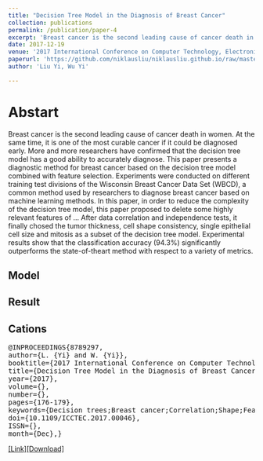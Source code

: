 ```yaml
---
title: "Decision Tree Model in the Diagnosis of Breast Cancer"
collection: publications
permalink: /publication/paper-4
excerpt: 'Breast cancer is the second leading cause of cancer death in women. At the same time, it is one of the most curable cancer if it could be diagnosed early. More and more researchers have confirmed that the decision tree model has a good ability to accurately diagnose. This paper presents a diagnostic method for breast cancer based on the decision tree model combined with feature selection. Experiments were conducted on different training test divisions of the Wisconsin Breast Cancer Data Set (WBCD), a common method used by researchers to diagnose breast cancer based on machine learning methods. In this paper, in order to reduce the complexity of the decision tree model, this paper proposed to delete some highly relevant features of ... After data correlation and independence tests, it finally chosed the tumor thickness, cell shape consistency, single epithelial cell size and mitosis as a subset of the decision tree model. Experimental results show that the classification accuracy (94.3%) significantly outperforms the state-of-theart method with respect to a variety of metrics.'
date: 2017-12-19
venue: '2017 International Conference on Computer Technology, Electronics and Communication (ICCTEC)'
paperurl: 'https://github.com/niklausliu/niklausliu.github.io/raw/master/files/Yi-Decision%20Tree%20Model%20in%20the%20Diagnosis%20of%20Breast%20Cancer.pdf'
author: 'Liu Yi, Wu Yi'

---
```

# Abstart
Breast cancer is the second leading cause of cancer death in women. At the same time, it is one of the most curable cancer if it could be diagnosed early. More and more researchers have confirmed that the decision tree model has a good ability to accurately diagnose. This paper presents a diagnostic method for breast cancer based on the decision tree model combined with feature selection. Experiments were conducted on different training test divisions of the Wisconsin Breast Cancer Data Set (WBCD), a common method used by researchers to diagnose breast cancer based on machine learning methods. In this paper, in order to reduce the complexity of the decision tree model, this paper proposed to delete some highly relevant features of ... After data correlation and independence tests, it finally chosed the tumor thickness, cell shape consistency, single epithelial cell size and mitosis as a subset of the decision tree model. Experimental results show that the classification accuracy (94.3%) significantly outperforms the state-of-theart method with respect to a variety of metrics.

## Model

## Result

## Cations


<pre>
@INPROCEEDINGS{8789297, 
author={L. {Yi} and W. {Yi}}, 
booktitle={2017 International Conference on Computer Technology, Electronics and Communication (ICCTEC)}, 
title={Decision Tree Model in the Diagnosis of Breast Cancer}, 
year={2017}, 
volume={}, 
number={}, 
pages={176-179}, 
keywords={Decision trees;Breast cancer;Correlation;Shape;Feature extraction;Predictive models;Breast cancer diagnosis;Decision tree;Feature selection}, 
doi={10.1109/ICCTEC.2017.00046}, 
ISSN={}, 
month={Dec},}
</pre>

[[Link]](https://ieeexplore.ieee.org/document/8789297)[[Download]](https://github.com/niklausliu/niklausliu.github.io/raw/master/files/Yi-Decision%20Tree%20Model%20in%20the%20Diagnosis%20of%20Breast%20Cancer.pdf)


